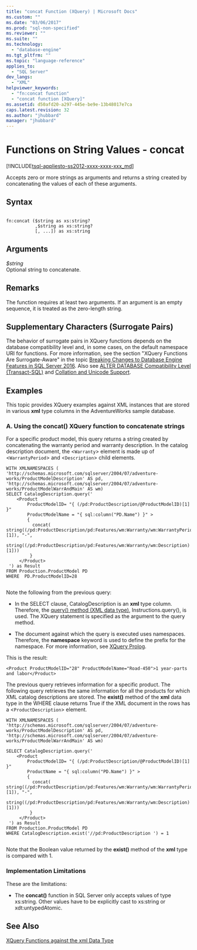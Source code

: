 ```yaml
---
title: "concat Function (XQuery) | Microsoft Docs"
ms.custom: ""
ms.date: "03/06/2017"
ms.prod: "sql-non-specified"
ms.reviewer: ""
ms.suite: ""
ms.technology: 
  - "database-engine"
ms.tgt_pltfrm: ""
ms.topic: "language-reference"
applies_to: 
  - "SQL Server"
dev_langs: 
  - "XML"
helpviewer_keywords: 
  - "fn:concat function"
  - "concat function [XQuery]"
ms.assetid: d50afd20-a297-445e-be9e-13b48017e7ca
caps.latest.revision: 32
ms.author: "jhubbard"
manager: "jhubbard"
---
```

# Functions on String Values - concat
[!INCLUDE[tsql-appliesto-ss2012-xxxx-xxxx-xxx_md](../integration-services/system/stored-procedures/includes/tsql-appliesto-ss2012-xxxx-xxxx-xxx-md.md)]

  Accepts zero or more strings as arguments and returns a string created by concatenating the values of each of these arguments.  
  
## Syntax  
  
```  
  
fn:concat ($string as xs:string?  
           ,$string as xs:string?  
           [, ...]) as xs:string  
```  
  
## Arguments  
 *$string*  
 Optional string to concatenate.  
  
## Remarks  
 The function requires at least two arguments. If an argument is an empty sequence, it is treated as the zero-length string.  
  
## Supplementary Characters (Surrogate Pairs)  
 The behavior of surrogate pairs in XQuery functions depends on the database compatibility level and, in some cases, on the default namespace URI for functions. For more information, see the section "XQuery Functions Are Surrogate-Aware" in the topic [Breaking Changes to Database Engine Features in SQL Server 2016](../database-engine/breaking-changes-to-database-engine-features-in-sql-server-2016.md). Also see [ALTER DATABASE Compatibility Level &#40;Transact-SQL&#41;](../Topic/ALTER%20DATABASE%20Compatibility%20Level%20\(Transact-SQL\).md) and [Collation and Unicode Support](../relational-databases/collations/collation-and-unicode-support.md).  
  
## Examples  
 This topic provides XQuery examples against XML instances that are stored in various **xml** type columns in the AdventureWorks sample database.  
  
### A. Using the concat() XQuery function to concatenate strings  
 For a specific product model, this query returns a string created by concatenating the warranty period and warranty description. In the catalog description document, the <`Warranty`> element is made up of <`WarrantyPeriod`> and <`Description`> child elements.  
  
```  
WITH XMLNAMESPACES (  
'http://schemas.microsoft.com/sqlserver/2004/07/adventure-works/ProductModelDescription' AS pd,  
'http://schemas.microsoft.com/sqlserver/2004/07/adventure-works/ProductModelWarrAndMain' AS wm)  
SELECT CatalogDescription.query('  
    <Product   
        ProductModelID= "{ (/pd:ProductDescription/@ProductModelID)[1] }"  
        ProductModelName = "{ sql:column("PD.Name") }" >  
        {   
          concat( string((/pd:ProductDescription/pd:Features/wm:Warranty/wm:WarrantyPeriod)[1]), "-",  
                  string((/pd:ProductDescription/pd:Features/wm:Warranty/wm:Description)[1]))   
         }   
     </Product>  
 ') as Result  
FROM Production.ProductModel PD  
WHERE  PD.ProductModelID=28  
  
```  
  
 Note the following from the previous query:  
  
-   In the SELECT clause, CatalogDescription is an **xml** type column. Therefore, the [query() method (XML data type)](../t-sql/data-types/query-method-xml-data-type.md), Instructions.query(), is used. The XQuery statement is specified as the argument to the query method.  
  
-   The document against which the query is executed uses namespaces. Therefore, the **namespace** keyword is used to define the prefix for the namespace. For more information, see [XQuery Prolog](../Topic/XQuery%20Prolog.md).  
  
 This is the result:  
  
```  
<Product ProductModelID="28" ProductModelName="Road-450">1 year-parts and labor</Product>  
```  
  
 The previous query retrieves information for a specific product. The following query retrieves the same information for all the products for which XML catalog descriptions are stored. The **exist()** method of the **xml** data type in the WHERE clause returns True if the XML document in the rows has a <`ProductDescription`> element.  
  
```  
WITH XMLNAMESPACES (  
'http://schemas.microsoft.com/sqlserver/2004/07/adventure-works/ProductModelDescription' AS pd,  
'http://schemas.microsoft.com/sqlserver/2004/07/adventure-works/ProductModelWarrAndMain' AS wm)  
  
SELECT CatalogDescription.query('  
    <Product   
        ProductModelID= "{ (/pd:ProductDescription/@ProductModelID)[1] }"   
        ProductName = "{ sql:column("PD.Name") }" >  
        {   
          concat( string((/pd:ProductDescription/pd:Features/wm:Warranty/wm:WarrantyPeriod)[1]), "-",  
                  string((/pd:ProductDescription/pd:Features/wm:Warranty/wm:Description)[1]))   
         }   
     </Product>  
 ') as Result  
FROM Production.ProductModel PD  
WHERE CatalogDescription.exist('//pd:ProductDescription ') = 1  
  
```  
  
 Note that the Boolean value returned by the **exist()** method of the **xml** type is compared with 1.  
  
### Implementation Limitations  
 These are the limitations:  
  
-   The **concat()** function in SQL Server only accepts values of type xs:string. Other values have to be explicitly cast to xs:string or xdt:untypedAtomic.  
  
## See Also  
 [XQuery Functions against the xml Data Type](../xquery/xquery-functions-against-the-xml-data-type.md)  
  
  
